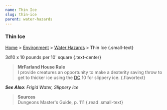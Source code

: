 ```yaml
---
name: Thin Ice
slug: thin-ice
parent: water-hazards
---
```

### Thin Ice
[Home](dm-operations-center) > [Environment](environment) > [Water Hazards](water-hazards) > Thin Ice {.small-text}

3d10 x 10 pounds per 10' square {.text-center}

> **MrFarland House Rule**<br/>
> I provide creatures an opportunity to make a dexterity saving throw to get to thicker ice using the [DC](difficulty-class) 10 for slippery ice.
{.flavortext}

***See Also**: Frigid Water, Slippery Ice*

> **Sources** <br/>
> Dungeons Master's Guide, p. 111
{.read .small-text}

